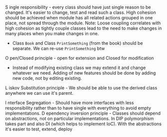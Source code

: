 S ingle responsibility - every class should have just single reason to be changed. It's easier to change, 
test and read such a class. High cohesion should be achieved when module has all related actions 
grouped in one place, not spread through the module.
Note: Loose coupling correlates with high cohesion as tightly couple classes lead to the need to 
make changes in many places when you make changes in one.
- Class `Book` and Class `PrintSomething` (from the book) should be separate.
We can re-use `PrintSomething` btw

O pen/Closed principle - open for extension and Closed for modification
- Instead of modifying existing class we may extend it and change whatever we need.
Adding of new features should be done by adding new code, not by editing existing.

L iskov Substitution principle - We should be able to use the derived class anywhere 
we can use it's parent.

I nterface Segregation - Should have more interfaces with less responsibility rather than to have single 
with everything to avoid empty implementations.
D ependency inversion principle - Classes should depend on abstractions, 
not on particular implementations. In DIP polymorphism takes part and also DI 
(which helps to implement IoC). With the abstractions it's easier to test, extend, deploy